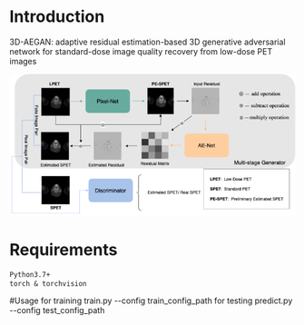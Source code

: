 # Introduction
3D-AEGAN: adaptive residual estimation-based 3D generative adversarial network for standard-dose image quality recovery from low-dose PET images

![Figure 1. The framework of proposed 3D-AEGAN](framework.png 'Figure 1. The  framework of proposed 3D-AEGAN')

# Requirements
    Python3.7+
    torch & torchvision
#Usage
for training
train.py --config train_config_path
for testing
predict.py --config test_config_path


